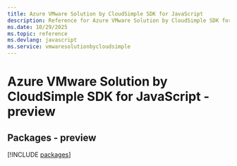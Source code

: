 ```yaml
---
title: Azure VMware Solution by CloudSimple SDK for JavaScript
description: Reference for Azure VMware Solution by CloudSimple SDK for JavaScript
ms.date: 10/29/2025
ms.topic: reference
ms.devlang: javascript
ms.service: vmwaresolutionbycloudsimple
---
```

# Azure VMware Solution by CloudSimple SDK for JavaScript - preview
## Packages - preview
[!INCLUDE [packages](vmware-solution-by-cloudsimple-index.md)]